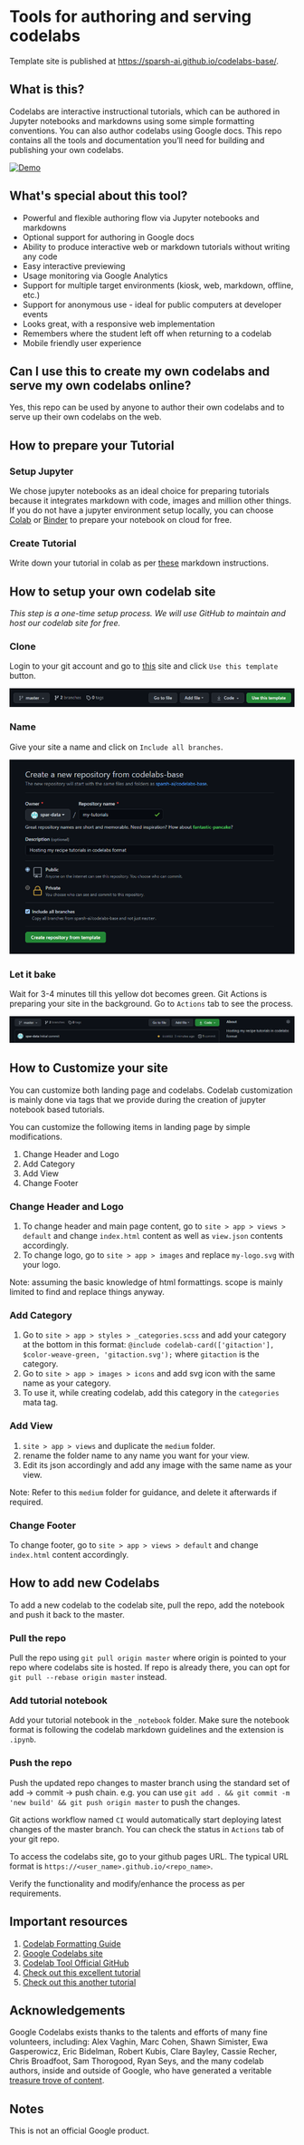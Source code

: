 # Tools for authoring and serving codelabs

Template site is published at https://sparsh-ai.github.io/codelabs-base/.

## What is this?

Codelabs are interactive instructional tutorials, which can be authored in Jupyter notebooks and markdowns
using some simple formatting conventions. You can also author codelabs using Google docs.
This repo contains all the tools and documentation you’ll need for building and publishing
your own codelabs.

[![Demo](https://storage.googleapis.com/claat/demo.png)](https://storage.googleapis.com/claat/demo.mp4)

## What's special about this tool?

* Powerful and flexible authoring flow via Jupyter notebooks and markdowns
* Optional support for authoring in Google docs
* Ability to produce interactive web or markdown tutorials without writing any code
* Easy interactive previewing
* Usage monitoring via Google Analytics
* Support for multiple target environments (kiosk, web, markdown, offline, etc.)
* Support for anonymous use - ideal for public computers at developer events
* Looks great, with a responsive web implementation
* Remembers where the student left off when returning to a codelab
* Mobile friendly user experience

## Can I use this to create my own codelabs and serve my own codelabs online?

Yes, this repo can be used by anyone to author their
own codelabs and to serve up their own codelabs on the web.

## How to prepare your Tutorial

### Setup Jupyter

We chose jupyter notebooks as an ideal choice for preparing tutorials because it integrates markdown with code, images and million other things. If you do not have a jupyter environment setup locally, you can choose [Colab](https://colab.research.google.com/) or [Binder](https://mybinder.org/v2/gh/jupyterlab/jupyterlab-demo/master?urlpath=lab/tree/demo) to prepare your notebook on cloud for free.

### Create Tutorial
Write down your tutorial in colab as per [these](https://github.com/googlecodelabs/tools/blob/master/FORMAT-GUIDE.md) markdown instructions.

## How to setup your own codelab site
*This step is a one-time setup process. We will use GitHub to maintain and host our codelab site for free.*

### Clone
Login to your git account and go to [this](https://github.com/sparsh-ai/codelabs-base) site and click ```Use this template``` button.

![clone](_notebooks/img/how-to-setup-your-own-codelab-site-clone.png)

### Name
Give your site a name and click on ```Include all branches```.

![rename](_notebooks/img/how-to-setup-your-own-codelab-site-rename.png)

### Let it bake

Wait for 3-4 minutes till this yellow dot becomes green. Git Actions is preparing your site in the background. Go to ```Actions``` tab to see the process.

![bake](_notebooks/img/how-to-setup-your-own-codelab-site-bake.png)

## How to Customize your site
You can customize both landing page and codelabs. Codelab customization is mainly done via tags that we provide during the creation of jupyter notebook based tutorials.

You can customize the following items in landing page by simple modifications.
1. Change Header and Logo
2. Add Category
3. Add View
4. Change Footer

### Change Header and Logo
1. To change header and main page content, go to ```site > app > views > default``` and change ```index.html``` content as well as ```view.json``` contents accordingly.
2. To change logo, go to ```site > app > images``` and replace ```my-logo.svg``` with your logo.

Note: assuming the basic knowledge of html formattings. scope is mainly limited to find and replace things anyway.

### Add Category
1. Go to ```site > app > styles > _categories.scss``` and add your category at the bottom in this format: ```@include codelab-card(['gitaction'], $color-weave-green, 'gitaction.svg');``` where ```gitaction``` is the category.
2. Go to ```site > app > images > icons``` and add svg icon with the same name as your category.
3. To use it, while creating codelab, add this category in the ```categories``` mata tag.


### Add View
1. ```site > app > views``` and duplicate the ```medium``` folder.
2. rename the folder name to any name you want for your view.
3. Edit its json accordingly and add any image with the same name as your view.

Note: Refer to this ```medium``` folder for guidance, and delete it afterwards if required.

### Change Footer
To change footer, go to ```site > app > views > default``` and change ```index.html``` content accordingly.

## How to add new Codelabs
To add a new codelab to the codelab site, pull the repo, add the notebook and push it back to the master.

### Pull the repo
Pull the repo using ```git pull origin master``` where origin is pointed to your repo where codelabs site is hosted. If repo is already there, you can opt for ```git pull --rebase origin master``` instead.

### Add tutorial notebook
Add your tutorial notebook in the ```_notebook``` folder. Make sure the notebook format is following the codelab markdown guidelines and the extension is ```.ipynb```.

### Push the repo
Push the updated repo changes to master branch using the standard set of add -> commit -> push chain. e.g. you can use ```git add . && git commit -m 'new build' && git push origin master``` to push the changes.

Git actions workflow named ```CI``` would automatically start deploying latest changes of the master branch. You can check the status in ```Actions``` tab of your git repo.

To access the codelabs site, go to your github pages URL. The typical URL format is ```https://<user_name>.github.io/<repo_name>```.

Verify the functionality and modify/enhance the process as per requirements.

## Important resources
1. [Codelab Formatting Guide](FORMAT-GUIDE.md)
3. [Google Codelabs site](https://g.co/codelabs)
3. [Codelab Tool Official GitHub](https://github.com/googlecodelabs/tools)
4. [Check out this excellent tutorial](https://medium.com/@zarinlo/publish-technical-tutorials-in-google-codelab-format-b07ef76972cd)
5. [Check out this another tutorial](https://www.marcd.dev/codelab-4-codelab/#0)

## Acknowledgements
Google Codelabs exists thanks to the talents and efforts of many fine volunteers, including:
Alex Vaghin, Marc Cohen, Shawn Simister, Ewa Gasperowicz, Eric Bidelman, Robert Kubis, Clare Bayley, Cassie Recher, Chris Broadfoot, Sam Thorogood, Ryan Seys, and the many codelab authors, inside and outside of Google, who have generated a veritable [treasure trove of content](https://g.co/codelabs).

## Notes
This is not an official Google product.
